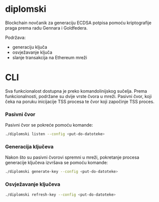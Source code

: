 # diplomski

Blockchain novčanik za generaciju ECDSA potpisa pomoću kriptografije praga prema radu Gennara i Goldfedera.

Podržava:
  - generaciju ključa
  - osvježavanje ključa
  - slanje transakcija na Ethereum mreži

# CLI

Sva funkcionalost dostupna je preko komandolinijskog sučelja.
Prema funkcionalnosti, podržane su dvije vrste čvora u mreži. Pasivni čvor,
koji čeka na poruku inicijacije TSS procesa te čvor koji započinje TSS proces.

### Pasivni čvor

Pasivni čvor se pokreće pomoću komande:

```bash
./diplomski listen --config <put-do-datoteke>
```

### Generacija ključeva

Nakon što su pasivni čvorovi spremni u mreži, pokretanje procesa generacije ključeva
izvršava se pomoću komande:

```bash
./diplomski generate-key --config <put-do-datoteke>
```

### Osvježavanje ključeva

```bash
./diplomski refresh-key --config <put-do-datoteke>
```
